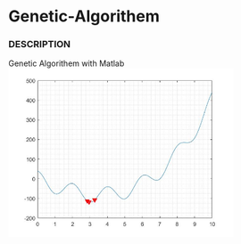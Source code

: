 # Genetic-Algorithem

### DESCRIPTION
Genetic Algorithem with Matlab
<img src="https://github.com/DarshanaUOP/Genetic-Algorithem/raw/master/results.jpg" width = 80%>
